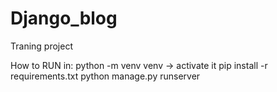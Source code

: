 # Django_blog
Traning project

How to RUN in:
python -m venv venv -> activate it
pip install -r requirements.txt
python manage.py runserver
